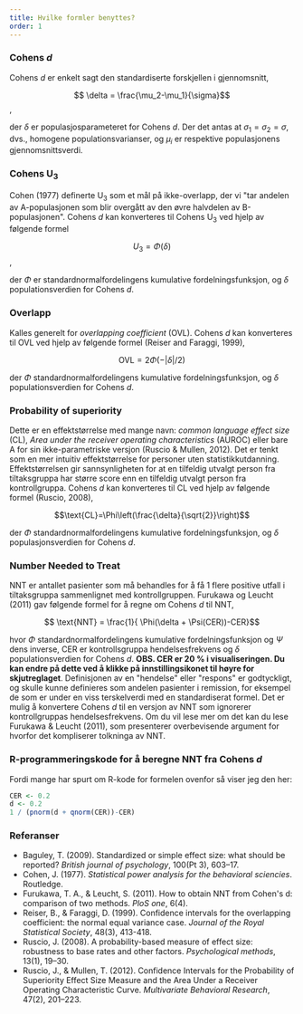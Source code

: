 ```yaml
---
title: Hvilke formler benyttes?
order: 1
---
```


### Cohens *d*
Cohens *d* er enkelt sagt den standardiserte forskjellen i gjennomsnitt,

$$ \delta = \frac{\mu_2-\mu_1}{\sigma}$$,

der $\delta$ er populasjosparameteret for Cohens *d*. Der det antas at $\sigma_1=\sigma_2=\sigma$, dvs., homogene populationsvarianser, og $\mu_i$ er respektive populasjonens gjennomsnittsverdi.

### Cohens U<sub>3</sub>
Cohen (1977) definerte U<sub>3</sub> som et mål på ikke-overlapp, der vi "tar andelen av A-populasjonen som blir overgått av den øvre halvdelen av Β-populasjonen". Cohens *d* kan konverteres til Cohens U<sub>3</sub> ved hjelp av følgende formel

$$U_3 = \Phi(\delta)$$,

der $\Phi$ er standardnormalfordelingens kumulative fordelningsfunksjon, og $\delta$ populationsverdien for Cohens <em>d</em>.

### Overlapp
Kalles generelt for *overlapping coefficient* (OVL). Cohens <em>d</em> kan konverteres til OVL ved hjelp av følgende formel (Reiser and Faraggi, 1999),

$$\text{OVL}=2\Phi(-|\delta|/2) $$

der $\Phi$ standardnormalfordelingens kumulative fordelningsfunksjon, og $\delta$ populationsverdien for Cohens <em>d</em>.

### Probability of superiority
Dette er en effektstørrelse med mange navn: *common language effect size* (CL), *Area under the receiver operating characteristics* (AUROC) eller bare A for sin ikke-parametriske versjon (Ruscio & Mullen, 2012). Det er tenkt som en mer intuitiv effektstørrelse for personer uten statistikkutdanning. Effektstørrelsen gir sannsynligheten for at en tilfeldig utvalgt person fra tiltaksgruppa har større score enn en tilfeldig utvalgt person fra kontrollgruppa. Cohens *d* kan konverteres til CL ved hjelp av følgende formel (Ruscio, 2008),

$$\text{CL}=\Phi\left(\frac{\delta}{\sqrt{2}}\right)$$

der $\Phi$ standardnormalfordelingens kumulative fordelningsfunksjon, og $\delta$ populasjonsverdien for Cohens <em>d</em>.

### Number Needed to Treat
NNT er antallet pasienter som må behandles for å få 1 flere positive utfall i tiltaksgruppa sammenlignet med kontrollgruppen. Furukawa og Leucht (2011) gav følgende formel for å regne om Cohens *d* til NNT,

$$ \text{NNT} = \frac{1}{  \Phi(\delta + \Psi(CER))-CER}$$

hvor $\Phi$ standardnormalfordelingens kumulative fordelningsfunksjon og $\Psi$ dens inverse, CER er kontrollsgruppa hendelsesfrekvens og $\delta$ populationsverdien for Cohens *d*. **OBS. CER er 20 % i visualiseringen. Du kan endre på dette ved å klikke på innstillingsikonet til høyre for skjutreglaget**. Definisjonen av en "hendelse" eller "respons" er godtyckligt, og skulle kunne definieres som andelen pasienter i remission, for eksempel de som er under en viss terskelverdi med en standardiserat formel. Det er mulig å konvertere Cohens *d* til en versjon av NNT som ignorerer kontrollgruppas hendelsesfrekvens. Om du vil lese mer om det kan du lese Furukawa & Leucht (2011), som presenterer overbevisende argument for hvorfor det kompliserer tolkninga av NNT.

### R-programmeringskode for å beregne NNT fra Cohens *d*
Fordi mange har spurt om R-kode for formelen ovenfor så viser jeg den her:

```r
CER <- 0.2
d <- 0.2
1 / (pnorm(d + qnorm(CER))-CER)
```

### Referanser

* Baguley, T. (2009). Standardized or simple effect size: what should be reported? *British journal of psychology*, 100(Pt 3), 603–17.
* Cohen, J. (1977). *Statistical power analysis for the behavioral sciencies*. Routledge.
* Furukawa, T. A., & Leucht, S. (2011). How to obtain NNT from Cohen's d: comparison of two methods. *PloS one*, 6(4).
* Reiser, B., & Faraggi, D. (1999). Confidence intervals for the overlapping coefficient: the normal equal variance case. *Journal of the Royal Statistical Society*, 48(3), 413-418.
* Ruscio, J. (2008). A probability-based measure of effect size: robustness to base rates and other factors. *Psychological methods*, 13(1), 19–30.
* Ruscio, J., & Mullen, T. (2012). Confidence Intervals for the Probability of Superiority Effect Size Measure and the Area Under a Receiver Operating Characteristic Curve. *Multivariate Behavioral Research*, 47(2), 201–223.
